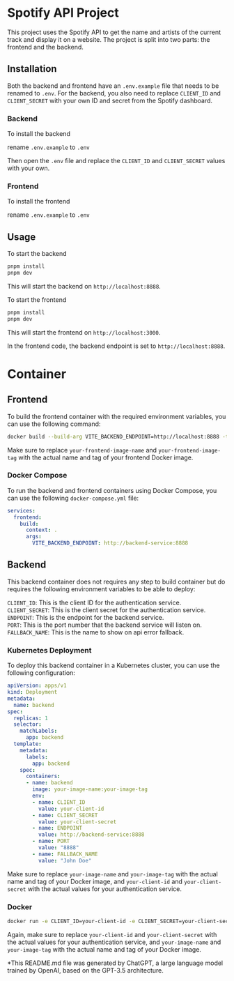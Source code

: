 # Spotify API Project
This project uses the Spotify API to get the name and artists of the current track and display it on a website. The project is split into two parts: the frontend and the backend.

## Installation
Both the backend and frontend have an `.env.example` file that needs to be renamed to `.env`. For the backend, you also need to replace `CLIENT_ID` and `CLIENT_SECRET` with your own ID and secret from the Spotify dashboard.

### Backend
To install the backend

rename `.env.example` to `.env`

Then open the `.env` file and replace the `CLIENT_ID` and `CLIENT_SECRET` values with your own.

### Frontend
To install the frontend

rename `.env.example` to `.env`

## Usage
To start the backend

```bash
pnpm install
pnpm dev
```

This will start the backend on `http://localhost:8888`.

To start the frontend

```bash
pnpm install
pnpm dev
```

This will start the frontend on `http://localhost:3000`.

In the frontend code, the backend endpoint is set to `http://localhost:8888`.

# Container

## Frontend
To build the frontend container with the required environment variables, you can use the following command:

```bash
docker build --build-arg VITE_BACKEND_ENDPOINT=http://localhost:8888 -t your-frontend-image-name:your-frontend-image-tag .
```

Make sure to replace `your-frontend-image-name` and `your-frontend-image-tag` with the actual name and tag of your frontend Docker image.

### Docker Compose
To run the backend and frontend containers using Docker Compose, you can use the following `docker-compose.yml` file:

```yaml
services:
  frontend:
    build:
      context: .
      args:
        VITE_BACKEND_ENDPOINT: http://backend-service:8888
```

## Backend
This backend container does not requires any step to build container but do requires the following environment variables to be able to deploy:

`CLIENT_ID`: This is the client ID for the authentication service.\
`CLIENT_SECRET`: This is the client secret for the authentication service.\
`ENDPOINT`: This is the endpoint for the backend service.\
`PORT`: This is the port number that the backend service will listen on. \
`FALLBACK_NAME`: This is the name to show on api error fallback.

### Kubernetes Deployment
To deploy this backend container in a Kubernetes cluster, you can use the following configuration:

```yaml
apiVersion: apps/v1
kind: Deployment
metadata:
  name: backend
spec:
  replicas: 1
  selector:
    matchLabels:
      app: backend
  template:
    metadata:
      labels:
        app: backend
    spec:
      containers:
      - name: backend
        image: your-image-name:your-image-tag
        env:
        - name: CLIENT_ID
          value: your-client-id
        - name: CLIENT_SECRET
          value: your-client-secret
        - name: ENDPOINT
          value: http://backend-service:8888
        - name: PORT
          value: "8888"
        - name: FALLBACK_NAME
          value: "John Doe"
```

Make sure to replace `your-image-name` and `your-image-tag` with the actual name and tag of your Docker image, and `your-client-id` and `your-client-secret` with the actual values for your authentication service.

### Docker

```bash
docker run -e CLIENT_ID=your-client-id -e CLIENT_SECRET=your-client-secret -e ENDPOINT=http://localhost:8888 -e PORT=8888 -e FALLBACK_NAME='John Doe' your-image-name:your-image-tag
```

Again, make sure to replace `your-client-id` and `your-client-secret` with the actual values for your authentication service, and `your-image-name` and `your-image-tag` with the actual name and tag of your Docker image.

*This README.md file was generated by ChatGPT, a large language model trained by OpenAI, based on the GPT-3.5 architecture.
